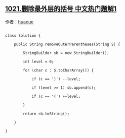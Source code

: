 ## [1021.删除最外层的括号 中文热门题解1](https://leetcode.cn/problems/remove-outermost-parentheses/solutions/100000/jian-ji-de-java-shi-xian-by-huaouo)

作者：[huaouo](https://leetcode.cn/u/huaouo)

```
class Solution {
    public String removeOuterParentheses(String S) {
        StringBuilder sb = new StringBuilder();
        int level = 0;
        for (char c : S.toCharArray()) {
            if (c == ')') --level;
            if (level >= 1) sb.append(c);
            if (c == '(') ++level;
        }
        return sb.toString();
    }
}
```